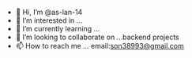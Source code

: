 - 👋 Hi, I’m @as-lan-14
- 👀 I’m interested in ...
- 🌱 I’m currently learning ...
- 💞️ I’m looking to collaborate on ...backend projects
- 📫 How to reach me ...
email:son38993@gmail.com
<!---
as-lan-14/as-lan-14 is a ✨ special ✨ repository because its `README.md` (this file) appears on your GitHub profile.
You can click the Preview link to take a look at your changes.
--->
